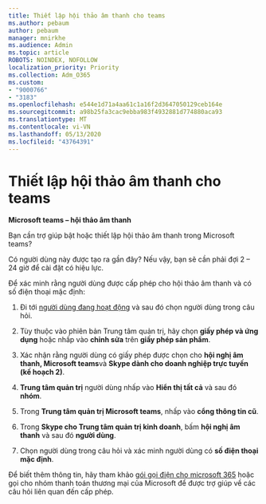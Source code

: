 ```yaml
---
title: Thiết lập hội thảo âm thanh cho teams
ms.author: pebaum
author: pebaum
manager: mnirkhe
ms.audience: Admin
ms.topic: article
ROBOTS: NOINDEX, NOFOLLOW
localization_priority: Priority
ms.collection: Adm_O365
ms.custom:
- "9000766"
- "3183"
ms.openlocfilehash: e544e1d71a4aa61c1a16f2d3647050129ceb164e
ms.sourcegitcommit: a98b25fa3cac9ebba983f4932881d774880aca93
ms.translationtype: MT
ms.contentlocale: vi-VN
ms.lasthandoff: 05/13/2020
ms.locfileid: "43764391"
---
```

# <a name="setup-audio-conferencing-for-teams"></a>Thiết lập hội thảo âm thanh cho teams

**Microsoft teams – hội thảo âm thanh**

Bạn cần trợ giúp bật hoặc thiết lập hội thảo âm thanh trong Microsoft teams?

Có người dùng này được tạo ra gần đây?  Nếu vậy, bạn sẽ cần phải đợi 2 – 24 giờ để cài đặt có hiệu lực.

Để xác minh rằng người dùng được cấp phép cho hội thảo âm thanh và có số điện thoại mặc định:

1. Đi tới [người dùng đang hoạt động](https://admin.microsoft.com/Adminportal/Home?source=applauncher#/users) và sau đó chọn người dùng trong câu hỏi.

2. Tùy thuộc vào phiên bản Trung tâm quản trị, hãy chọn **giấy phép và ứng dụng** hoặc nhấp vào **chỉnh sửa** trên **giấy phép sản phẩm**.

3. Xác nhận rằng người dùng có giấy phép được chọn cho **hội nghị âm thanh, Microsoft teams**và **Skype dành cho doanh nghiệp trực tuyến (kế hoạch 2)**.

4. **Trung tâm quản trị** người dùng nhấp vào **Hiển thị tất cả** và sau đó **nhóm**.

5. Trong **Trung tâm quản trị Microsoft teams**, nhấp vào **cổng thông tin cũ**.

6. Trong **Skype cho Trung tâm quản trị kinh doanh**, bấm **hội nghị âm thanh** và sau đó **người dùng**.

7. Chọn người dùng trong câu hỏi và xác minh người dùng có **số điện thoại mặc định**.

Để biết thêm thông tin, hãy tham khảo [gói gọi điện cho microsoft 365](https://docs.microsoft.com/microsoftteams/calling-plans-for-office-365) hoặc gọi cho nhóm thanh toán thương mại của Microsoft để được trợ giúp về các câu hỏi liên quan đến cấp phép.